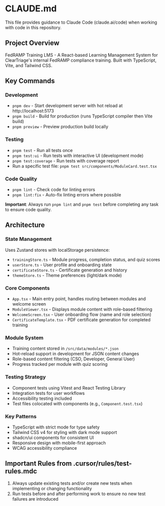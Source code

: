 # CLAUDE.md

This file provides guidance to Claude Code (claude.ai/code) when working with code in this repository.

## Project Overview

FedRAMP Training LMS - A React-based Learning Management System for ClearTriage's internal FedRAMP compliance training. Built with TypeScript, Vite, and Tailwind CSS.

## Key Commands

### Development
- `pnpm dev` - Start development server with hot reload at http://localhost:5173
- `pnpm build` - Build for production (runs TypeScript compiler then Vite build)
- `pnpm preview` - Preview production build locally

### Testing
- `pnpm test` - Run all tests once
- `pnpm test:ui` - Run tests with interactive UI (development mode)
- `pnpm test:coverage` - Run tests with coverage report
- Run a specific test file: `pnpm test src/components/ModuleCard.test.tsx`

### Code Quality
- `pnpm lint` - Check code for linting errors
- `pnpm lint:fix` - Auto-fix linting errors where possible

**Important**: Always run `pnpm lint` and `pnpm test` before completing any task to ensure code quality.

## Architecture

### State Management
Uses Zustand stores with localStorage persistence:
- `trainingStore.ts` - Module progress, completion status, and quiz scores
- `userStore.ts` - User profile and onboarding state
- `certificateStore.ts` - Certificate generation and history
- `themeStore.ts` - Theme preferences (light/dark mode)

### Core Components
- `App.tsx` - Main entry point, handles routing between modules and welcome screen
- `ModuleViewer.tsx` - Displays module content with role-based filtering
- `WelcomeScreen.tsx` - User onboarding flow (name and role selection)
- `CertificateTemplate.tsx` - PDF certificate generation for completed training

### Module System
- Training content stored in `/src/data/modules/*.json`
- Hot-reload support in development for JSON content changes
- Role-based content filtering (CSO, Developer, General User)
- Progress tracked per module with quiz scoring

### Testing Strategy
- Component tests using Vitest and React Testing Library
- Integration tests for user workflows
- Accessibility testing included
- Test files colocated with components (e.g., `Component.test.tsx`)

### Key Patterns
- TypeScript with strict mode for type safety
- Tailwind CSS v4 for styling with dark mode support
- shadcn/ui components for consistent UI
- Responsive design with mobile-first approach
- WCAG accessibility compliance

## Important Rules from .cursor/rules/test-rules.mdc

1. Always update existing tests and/or create new tests when implementing or changing functionality
2. Run tests before and after performing work to ensure no new test failures are introduced